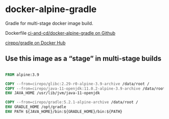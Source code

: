 # docker-alpine-gradle

Gradle for multi-stage docker image build.

Dockerfile [ci-and-cd/docker-alpine-gradle on Github](https://github.com/ci-and-cd/docker-alpine-gradle)

[cirepo/gradle on Docker Hub](https://hub.docker.com/r/cirepo/gradle/)

## Use this image as a “stage” in multi-stage builds

```dockerfile

FROM alpine:3.9

COPY --from=cirepo/glibc:2.29-r0-alpine-3.9-archive /data/root /
COPY --from=cirepo/java-11-openjdk:11.0.2-alpine-3.9-archive /data/root/usr/lib/jvm/java-11-openjdk /usr/lib/jvm/java-11-openjdk
ENV JAVA_HOME /usr/lib/jvm/java-11-openjdk

COPY --from=cirepo/gradle:5.2.1-alpine-archive /data/root /
ENV GRADLE_HOME /opt/gradle
ENV PATH ${JAVA_HOME}/bin:${GRADLE_HOME}/bin:${PATH}

```
